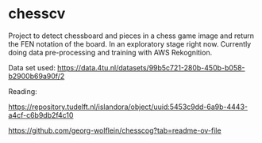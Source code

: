 # chesscv

Project to detect chessboard and pieces in a chess game image and return the FEN notation of the board.
In an exploratory stage right now. Currently doing data pre-processing and training with AWS Rekognition.

Data set used: https://data.4tu.nl/datasets/99b5c721-280b-450b-b058-b2900b69a90f/2

Reading:

https://repository.tudelft.nl/islandora/object/uuid:5453c9dd-6a9b-4443-a4cf-c6b9db2f4c10

https://github.com/georg-wolflein/chesscog?tab=readme-ov-file
